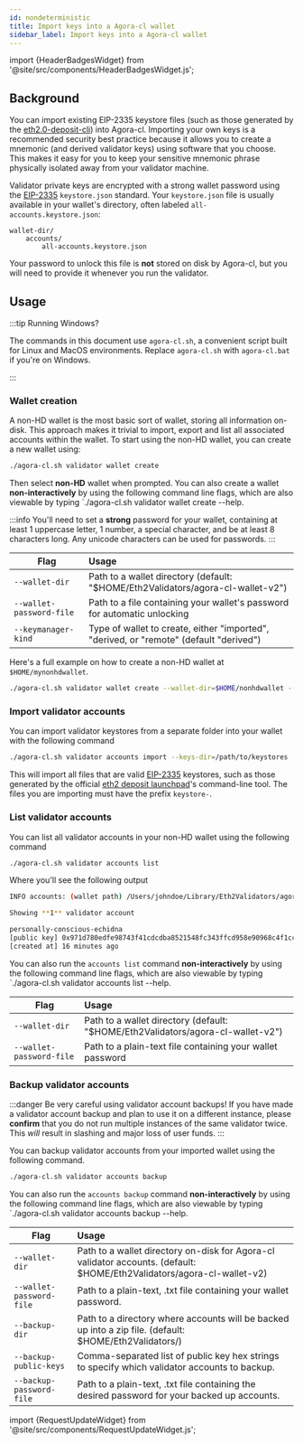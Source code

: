 ```yaml
---
id: nondeterministic
title: Import keys into a Agora-cl wallet
sidebar_label: Import keys into a Agora-cl wallet
---
```


import {HeaderBadgesWidget} from '@site/src/components/HeaderBadgesWidget.js';

<HeaderBadgesWidget />

## Background

You can import existing EIP-2335 keystore files (such as those generated by the [eth2.0-deposit-cli](https://github.com/ethereum/eth2.0-deposit-cli)) into Agora-cl. Importing your own keys is a recommended security best practice because it allows you to create a mnemonic (and derived validator keys) using software that you choose. This makes it easy for you to keep your sensitive mnemonic phrase physically isolated away from your validator machine.

Validator private keys are encrypted with a strong wallet password using the [EIP-2335](https://eips.ethereum.org/EIPS/eip-2335) `keystore.json` standard. Your `keystore.json` file is usually available in your wallet's directory, often labeled `all-accounts.keystore.json`:

```
wallet-dir/
	accounts/
		all-accounts.keystore.json
```

Your password to unlock this file is **not** stored on disk by Agora-cl, but you will need to provide it whenever you run the validator.

## Usage

:::tip Running Windows?

The commands in this document use `agora-cl.sh`, a convenient script built for Linux and MacOS environments. Replace `agora-cl.sh` with `agora-cl.bat` if you're on Windows.

:::

### Wallet creation

A non-HD wallet is the most basic sort of wallet, storing all information on-disk. This approach makes it trivial to import, export and list all associated accounts within the wallet. To start using the non-HD wallet, you can create a new wallet using:

```bash
./agora-cl.sh validator wallet create
```

Then select **non-HD** wallet when prompted. You can also create a wallet **non-interactively** by using the following command line flags, which are also viewable by typing `./agora-cl.sh validator wallet create --help.

:::info
You'll need to set a **strong** password for your wallet, containing at least 1 uppercase letter, 1 number, a special character, and be at least 8 characters long. Any unicode characters can be used for passwords.
:::

| Flag          | Usage         |
| ------------- |:-------------|
| `--wallet-dir` | Path to a wallet directory (default: "$HOME/Eth2Validators/agora-cl-wallet-v2")
| `--wallet-password-file` | Path to a file containing your wallet's password for automatic unlocking
| `--keymanager-kind`     | Type of wallet to create, either "imported", "derived, or "remote" (default "derived")

Here's a full example on how to create a non-HD wallet at `$HOME/mynonhdwallet`.
```bash
./agora-cl.sh validator wallet create --wallet-dir=$HOME/nonhdwallet --wallet-password-file=/path/to/password.txt --keymanager-kind=imported
```

### Import validator accounts

You can import validator keystores from a separate folder into your wallet with the following command

```bash
./agora-cl.sh validator accounts import --keys-dir=/path/to/keystores
```

This will import all files that are valid [EIP-2335](https://eips.ethereum.org/EIPS/eip-2335) keystores, such as those generated by the official [eth2 deposit launchpad](https://launchpad.ethereum.org/)'s command-line tool. The files you are importing must have the prefix `keystore-`.

### List validator accounts

You can list all validator accounts in your non-HD wallet using the following command

```bash
./agora-cl.sh validator accounts list
```

Where you'll see the following output

```bash
INFO accounts: (wallet path) /Users/johndoe/Library/Eth2Validators/agora-cl-wallet-v2

Showing **1** validator account

personally-conscious-echidna
[public key] 0x971d780edfe98743f41cdcdba8521548fc343ffcd958e90968c4f1cc5a2e9b6ea11a984397c34c6cc13e9d4e8d14ce1e
[created at] 16 minutes ago
```

You can also run the `accounts list` command **non-interactively** by using the following command line flags, which are also viewable by typing `./agora-cl.sh validator accounts list --help.

| Flag          | Usage         |
| ------------- |:-------------|
| `--wallet-dir` | Path to a wallet directory (default: "$HOME/Eth2Validators/agora-cl-wallet-v2")
| `--wallet-password-file`     | Path to a plain-text file containing your wallet password


### Backup validator accounts

:::danger Be very careful using validator account backups!
If you have made a validator account backup and plan to use it on a different instance,
please **confirm** that you do not run multiple instances of the same validator twice.
This _will_ result in slashing and major loss of user funds.
:::


You can backup validator accounts from your imported wallet using the following command.

```bash
./agora-cl.sh validator accounts backup
```

You can also run the `accounts backup` command **non-interactively** by using the following command line flags, which are also viewable by typing `./agora-cl.sh validator accounts backup --help.

| Flag          | Usage         |
| ------------- |:-------------|
|`--wallet-dir`| Path to a wallet directory on-disk for Agora-cl validator accounts. (default: $HOME/Eth2Validators/agora-cl-wallet-v2)
|`--wallet-password-file`| Path to a plain-text, .txt file containing your wallet password.
|`--backup-dir`| Path to a directory where accounts will be backed up into a zip file. (default: $HOME/Eth2Validators/)
|`--backup-public-keys`| Comma-separated list of public key hex strings to specify which validator accounts to backup.
|`--backup-password-file`| Path to a plain-text, .txt file containing the desired password for your backed up accounts.

import {RequestUpdateWidget} from '@site/src/components/RequestUpdateWidget.js';

<RequestUpdateWidget />
